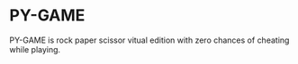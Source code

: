# PY-GAME
PY-GAME is rock paper scissor vitual edition with zero chances of cheating while playing.
